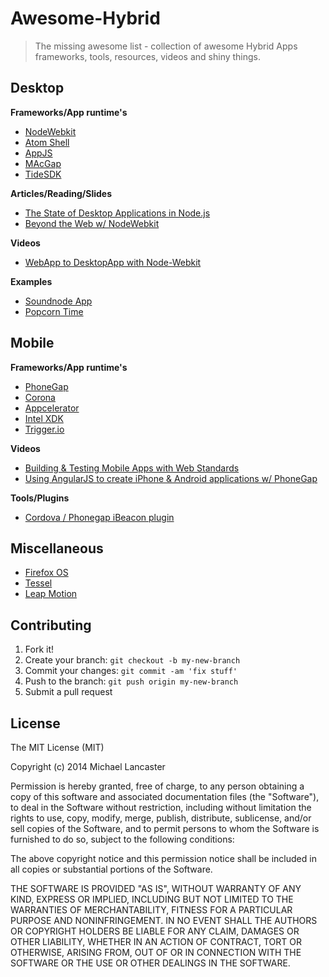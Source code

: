 # Awesome-Hybrid

> The missing awesome list - collection of awesome Hybrid Apps frameworks, tools, resources, videos and shiny things.


## Desktop

**Frameworks/App runtime's**
 
- [NodeWebkit](https://github.com/rogerwang/node-webkit)
- [Atom Shell](https://github.com/atom/atom-shell)
- [AppJS](http://appjs.com/)
- [MAcGap](https://github.com/MacGapProject)
- [TideSDK](http://www.tidesdk.org/)

**Articles/Reading/Slides**

- [The State of Desktop Applications in Node.js](https://nodesource.com/blog/node-desktop-applications?utm_source=javascriptweekly&utm_medium=email)
- [Beyond the Web w/ NodeWebkit](https://speakerdeck.com/weblancaster/beyond-the-web-with-nodewebkit)

**Videos**

- [WebApp to DesktopApp with Node-Webkit](https://www.youtube.com/watch?v=d2tYH7vXMUM)

**Examples**

- [Soundnode App](https://github.com/Soundnode/soundnode-app)
- [Popcorn Time](https://popcorntime.io/)

## Mobile

**Frameworks/App runtime's**

- [PhoneGap](http://phonegap.com/)
- [Corona](http://coronalabs.com/)
- [Appcelerator](http://www.appcelerator.com/)
- [Intel XDK](https://software.intel.com/en-us/html5/tools)
- [Trigger.io](https://trigger.io/)

**Videos**

- [Building & Testing Mobile Apps with Web Standards](https://www.youtube.com/watch?v=u6YBDqIFlvg)
- [Using AngularJS to create iPhone & Android applications w/ PhoneGap](https://www.youtube.com/watch?v=wVntVkRLR3M)

**Tools/Plugins**

- [Cordova / Phonegap iBeacon plugin](https://github.com/petermetz/cordova-plugin-ibeacon)

## Miscellaneous

- [Firefox OS](https://www.mozilla.org/en-US/firefox/os/)
- [Tessel](https://tessel.io/)
- [Leap Motion](https://www.leapmotion.com/)

## Contributing
 
1. Fork it!
2. Create your branch: `git checkout -b my-new-branch`
3. Commit your changes: `git commit -am 'fix stuff'`
4. Push to the branch: `git push origin my-new-branch`
5. Submit a pull request


## License

The MIT License (MIT)

Copyright (c) 2014 Michael Lancaster

Permission is hereby granted, free of charge, to any person obtaining a copy
of this software and associated documentation files (the "Software"), to deal
in the Software without restriction, including without limitation the rights
to use, copy, modify, merge, publish, distribute, sublicense, and/or sell
copies of the Software, and to permit persons to whom the Software is
furnished to do so, subject to the following conditions:

The above copyright notice and this permission notice shall be included in all
copies or substantial portions of the Software.

THE SOFTWARE IS PROVIDED "AS IS", WITHOUT WARRANTY OF ANY KIND, EXPRESS OR
IMPLIED, INCLUDING BUT NOT LIMITED TO THE WARRANTIES OF MERCHANTABILITY,
FITNESS FOR A PARTICULAR PURPOSE AND NONINFRINGEMENT. IN NO EVENT SHALL THE
AUTHORS OR COPYRIGHT HOLDERS BE LIABLE FOR ANY CLAIM, DAMAGES OR OTHER
LIABILITY, WHETHER IN AN ACTION OF CONTRACT, TORT OR OTHERWISE, ARISING FROM,
OUT OF OR IN CONNECTION WITH THE SOFTWARE OR THE USE OR OTHER DEALINGS IN THE
SOFTWARE.
